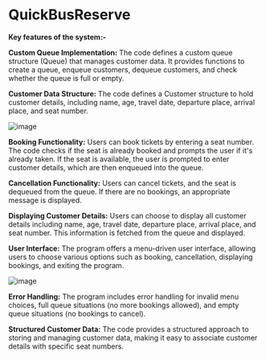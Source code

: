 # QuickBusReserve

**Key features of the system:-** 

**Custom Queue Implementation:** The code defines a custom queue structure (Queue) that manages customer data. It provides functions to create a queue, enqueue customers, dequeue customers, and check whether the queue is full or empty.

**Customer Data Structure:** The code defines a Customer structure to hold customer details, including name, age, travel date, departure place, arrival place, and seat number.

![image](https://github.com/Sargamchicholikar/QuickBusReserve/assets/115207284/523d73d7-975f-42bd-8635-8b32da341c9f)


**Booking Functionality:** Users can book tickets by entering a seat number. The code checks if the seat is already booked and prompts the user if it's already taken. If the seat is available, the user is prompted to enter customer details, which are then enqueued into the queue.

**Cancellation Functionality:** Users can cancel tickets, and the seat is dequeued from the queue. If there are no bookings, an appropriate message is displayed.

**Displaying Customer Details:** Users can choose to display all customer details including name, age, travel date, departure place, arrival place, and seat number. This information is fetched from the queue and displayed.

**User Interface:** The program offers a menu-driven user interface, allowing users to choose various options such as booking, cancellation, displaying bookings, and exiting the program.

![image](https://github.com/Sargamchicholikar/QuickBusReserve/assets/115207284/15897594-1738-48ee-85db-072be397120c)


**Error Handling:** The program includes error handling for invalid menu choices, full queue situations (no more bookings allowed), and empty queue situations (no bookings to cancel).

**Structured Customer Data:** The code provides a structured approach to storing and managing customer data, making it easy to associate customer details with specific seat numbers.

